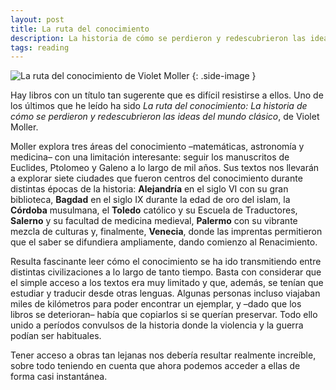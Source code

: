 ```yaml
---
layout: post
title: La ruta del conocimiento
description: La historia de cómo se perdieron y redescubrieron las ideas del mundo clásico.
tags: reading
---
```


![La ruta del conocimiento de Violet Moller][1]
{: .side-image }

Hay libros con un título tan sugerente que es difícil resistirse a ellos. Uno
de los últimos que he leído ha sido *La ruta del conocimiento: La historia de
cómo se perdieron y redescubrieron las ideas del mundo clásico*, de Violet
Moller.

Moller explora tres áreas del conocimiento –matemáticas, astronomía y medicina–
con una limitación interesante: seguir los manuscritos de Euclides, Ptolomeo y
Galeno a lo largo de mil años. Sus textos nos llevarán a explorar siete
ciudades que fueron centros del conocimiento durante distintas épocas de la
historia: **Alejandría** en el siglo VI con su gran biblioteca, **Bagdad** en
el siglo IX durante la edad de oro del islam, la **Córdoba** musulmana, el
**Toledo** católico y su Escuela de Traductores, **Salerno** y su facultad de
medicina medieval, **Palermo** con su vibrante mezcla de culturas y,
finalmente, **Venecia**, donde las imprentas permitieron que el saber se
difundiera ampliamente, dando comienzo al Renacimiento.

Resulta fascinante leer cómo el conocimiento se ha ido transmitiendo entre
distintas civilizaciones a lo largo de tanto tiempo. Basta con considerar que
el simple acceso a los textos era muy limitado y que, además, se tenían que
estudiar y traducir desde otras lenguas. Algunas personas incluso viajaban
miles de kilómetros para poder encontrar un ejemplar, y –dado que los libros se
deterioran– había que copiarlos si se querían preservar. Todo ello unido a
períodos convulsos de la historia donde la violencia y la guerra podían ser
habituales.

Tener acceso a obras tan lejanas nos debería resultar realmente increíble,
sobre todo teniendo en cuenta que ahora podemos acceder a ellas de forma casi
instantánea.


[1]: /assets/images/notes/la-ruta-del-conocimiento.jpg
